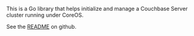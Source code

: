 
This is a Go library that helps initialize and manage a Couchbase Server cluster running under CoreOS.

See the [README](https://github.com/tleyden/couchbase-cluster-go/blob/master/README.md) on github.
